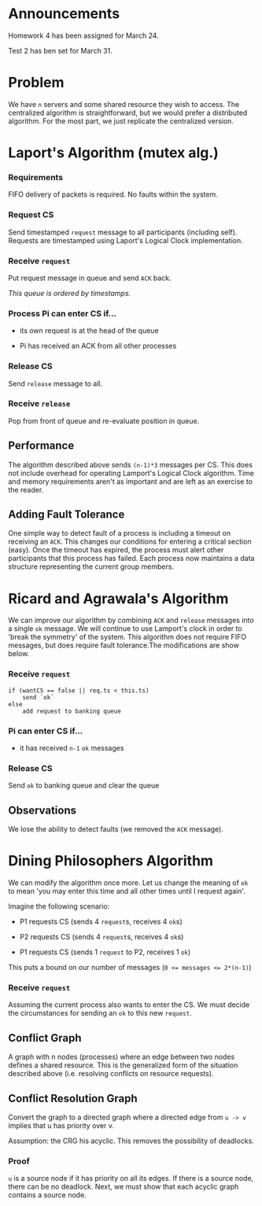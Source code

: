 # Announcements

Homework 4 has been assigned for March 24.

Test 2 has ben set for March 31.

# Problem

We have `n` servers and some shared resource they wish to access. The
centralized algorithm is straightforward, but we would prefer a distributed
algorithm. For the most part, we just replicate the centralized version.

# Laport's Algorithm (mutex alg.)

### Requirements

FIFO delivery of packets is required.
No faults within the system.

### Request CS

Send timestamped `request` message to all participants (including self).
Requests are timestamped using Laport's Logical Clock implementation.

### Receive `request`

Put request message in queue and send `ACK` back.

_This queue is ordered by timestamps._

### Process Pi can enter CS if...

+ its own request is at the head of the queue

+ Pi has received an ACK from all other processes

### Release CS

Send `release` message to all.

### Receive `release`

Pop from front of queue and re-evaluate position in queue.

## Performance

The algorithm described above sends `(n-1)*3` messages per CS. This does not
include overhead for operating Lamport's Logical Clock algorithm. Time and
memory requirements aren't as important and are left as an exercise to the
reader. 

## Adding Fault Tolerance

One simple way to detect fault of a process is including a timeout on receiving
an `ACK`. This changes our conditions for entering a critical section (easy).
Once the timeout has expired, the process must alert other participants that
this process has failed. Each process now maintains a data structure
representing the current group members. 

# Ricard and Agrawala's Algorithm

We can improve our algorithm by combining `ACK` and `release` messages into a
single `ok` message. We will continue to use Lamport's clock in order to 'break
the symmetry' of the system. This algorithm does not require FIFO messages, but
does require fault tolerance.The modifications are show below.

### Receive `request`

```
if (wantCS == false || req.ts < this.ts)
	send `ok`
else
	add request to banking queue
```

### Pi can enter CS if...

+ it has received `n-1` `ok` messages

### Release CS

Send `ok` to banking queue and clear the queue

## Observations

We lose the ability to detect faults (we removed the `ACK` message).

# Dining Philosophers Algorithm

We can modify the algorithm once more. Let us change the meaning of `ok` to
mean 'you may enter this time and all other times until I request again'.

Imagine the following scenario:

+ P1 requests CS (sends 4 `request`s, receives 4 `ok`s)

+ P2 requests CS (sends 4 `request`s, receives 4 `ok`s)

+ P1 requests CS (sends 1 `request` to P2, receives 1 `ok`)

This puts a bound on our number of messages (`0 <= messages <= 2*(n-1)`)

### Receive `request`

Assuming the current process also wants to enter the CS. We must decide the
circumstances for sending an `ok` to this new `request`.

## Conflict Graph

A graph with n nodes (processes) where an edge between two nodes defines a
shared resource. This is the generalized form of the situation described above
(i.e. resolving conflicts on resource requests).

## Conflict Resolution Graph

Convert the graph to a directed graph where a directed edge from `u -> v`
implies that u has priority over v.

Assumption: the CRG his acyclic. This removes the possibility of deadlocks.

### Proof

`u` is a source node if it has priority on all its edges. If there is a source
node, there can be no deadlock. Next, we must show that each acyclic graph
contains a source node.

